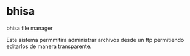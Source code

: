 # bhisa
bhisa file manager

Este sistema permmitira administrar archivos desde un ftp permitiendo editarlos de manera transparente.

